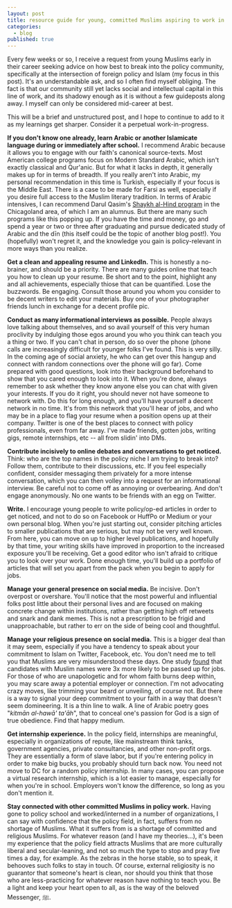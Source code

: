 ```yaml
---
layout: post
title: resource guide for young, committed Muslims aspiring to work in foreign policy
categories:
  - blog
published: true
---
```


Every few weeks or so, I receive a request from young Muslims early in their career seeking advice on how best to break into the policy community, specifically at the intersection of foreign policy and Islam (my focus in this post). It's an understandable ask, and so I often find myself obliging. The fact is that our community still yet lacks social and intellectual capital in this line of work, and its shadowy enough as it is without a few guideposts along away. I myself can only be considered mid-career at best. 

This will be a brief and unstructured post, and I hope to continue to add to it as my learnings get sharper. Consider it a perpetual work-in-progress.

**If you don't know one already, learn Arabic or another Islamicate language during or immediately after school.** I recommend Arabic because it allows you to engage with our faith's canonical source-texts. Most American college programs focus on Modern Standard Arabic, which isn't exactly classical and Qur'anic. But for what it lacks in depth, it generally makes up for in terms of breadth. If you really aren't into Arabic, my personal recommendation in this time is Turkish, especially if your focus is the Middle East. There is a case to be made for Farsi as well, especially if you desire full access to the Muslim literary tradition. In terms of Arabic intensives, I can recommend Darul Qasim's [Shaykh al-Hind program](https://darulqasim.org/sah) in the Chicagoland area, of which I am an alumnus. But there are many such programs like this popping up. If you have the time and money, go and spend a year or two or three after graduating and pursue dedicated study of Arabic and the dīn (this itself could be the topic of another blog post!). You (hopefully) won't regret it, and the knowledge you gain is policy-relevant in more ways than you realize.

**Get a clean and appealing resume and LinkedIn.** This is honestly a no-brainer, and should be a priority. There are many guides online that teach you how to clean up your resume. Be short and to the point, highlight any and all achievements, especially thiose that can be quantified. Lose the buzzwords. Be engaging. Consult those around you whom you consider to be decent writers to edit your materials. Buy one of your photographer friends lunch in exchange for a decent profile pic.

**Conduct as many informational interviews as possible.** People always love talking about themselves, and so avail yourself of this very human proclivity by indulging those egos around you who you think can teach you a thing or two. If you can't chat in person, do so over the phone (phone calls are increasingly difficult for younger folks I've found. This is very silly. In the coming age of social anxiety, he who can get over this hangup and connect with random connections over the phone will go far). Come prepared with good questions, look into their background beforehand to show that you cared enough to look into it. When you're done, always remember to ask whether they know anyone else you can chat with given your interests. If you do it right, you should never not have someone to network with. Do this for long enough, and you'll have yourself a decent network in no time. It's from this network that you'll hear of jobs, and who may be in a place to flag your resume when a position opens up at their company. Twitter is one of the best places to connect with policy professionals, even from far away. I've made friends, gotten jobs, writing gigs, remote internships, etc -- all from slidin' into DMs. 

**Contribute incisively to online debates and conversations to get noticed.** Think: who are the top names in the policy niche I am trying to break into? Follow them, contribute to their discussions, etc. If you feel especially confident, consider messaging them privately for a more intense conversation, which you can then volley into a request for an informational interview. Be careful not to come off as annoying or overbearing. And don't engage anonymously. No one wants to be friends with an egg on Twitter.

**Write.** I encourage young people to write policy/op-ed articles in order to get noticed, and not to do so on Facebook or HuffPo or Medium or your own personal blog. When you're just starting out, consider pitching articles to smaller publications that are serious, but may not be very well known. From here, you can move on up to higher level publications, and hopefully by that time, your writing skills have improved in proportion to the increased exposure you'll be receiving. Get a good editor who isn't afraid to critique you to look over your work. Done enough time, you'll build up a portfolio of articles that will set you apart from the pack when you begin to apply for jobs.

**Manage your general presence on social media.** Be incisive. Don't overpost or overshare. You'll notice that the most powerful and influential folks post little about their personal lives and are focused on making concrete change within institutions, rather than getting high off retweets and snark and dank memes. This is not a prescription to be frigid and unapproachable, but rather to err on the side of being cool and thoughtful.

**Manage your religious presence on social media.** This is a bigger deal than it may seem, especially if you have a tendency to speak about your commitment to Islam on Twitter, Facebook, etc. You don't need me to tell you that Muslims are very misunderstood these days. One study [found](https://www.standard.co.uk/news/uk/candidates-with-muslimsounding-names-three-times-more-likely-to-be-passed-over-for-jobs-a3459141.html) that candidates with Muslim names were 3x more likely to be passed up for jobs. For those of who are unapologetic and for whom faith burns deep within, you may scare away a potential employer or connection. I'm not advocating crazy moves, like trimming your beard or unveiling, of course not. But there is a way to signal your deep commitment to your faith in a way that doesn't seem domineering. It is a thin line to walk. A line of Arabic poetry goes "*kitmān al-hawā' ta'āh*", that to conceal one's passion for God is a sign of true obedience. Find that happy medium.

**Get internship experience.** In the policy field, internships are meaningful, especially in organizations of repute, like mainstream think tanks, government agencies, private consultancies, and other non-profit orgs. They are essentially a form of slave labor, but if you're entering policy in order to make big bucks, you probably should turn back now. You need not move to DC for a random policy internship. In many cases, you can propose a virtual research internship, which is a lot easier to manage, especially for when you're in school. Employers won't know the difference, so long as you don't mention it.

**Stay connected with other committed Muslims in policy work.** Having gone to policy school and worked/interned in a number of organizations, I can say with confidence that the policy field, in fact, suffers from no shortage of Muslims. What it suffers from is a shortage of committed and religious Muslims. For whatever reason (and I have my theories...), it's been my experience that the policy field attracts Muslims that are more culturally liberal and secular-leaning, and not so much the type to stop and pray five times a day, for example. As the zebras in the horse stable, so to speak, it behooves such folks to stay in touch. Of course, external religiosity is no guarantor that someone's heart is clean, nor should you think that those who are less-practicing for whatever reason have nothing to teach you. Be a light and keep your heart open to all, as is the way of the beloved Messenger, ﷺ. 
